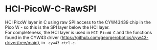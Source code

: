 # HCI-PicoW-C-RawSPI
HCI PicoW layer in C using raw SPI access to the CYW43439 chip in the Pico W - so this is the SPI layer below the HCI layer.   
For completeness, the HCI layer is used in ```HCI-PicoW-C``` and the functions found in the CYW43 driver (https://github.com/georgerobotics/cyw43-driver/tree/main), in ``` cyw43_ctrl.c```.
